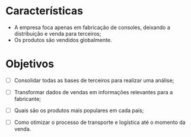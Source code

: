 # Características

- A empresa foca apenas em fabricação de consoles, deixando a distribuição e venda para terceiros;
- Os produtos são vendidos globalmente.

# Objetivos

- [ ] Consolidar todas as bases de terceiros para realizar uma análise;
- [ ] Transformar dados de vendas em informações relevantes para a fabricante;
- [ ] Quais são os produtos mais populares em cada país;
- [ ] Como otimizar o processo de transporte e logística até o momento da venda.

